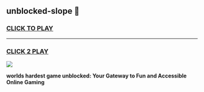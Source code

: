 
## unblocked-slope 👋
<h3>
<a href="https://premium.freeplayer.one?title=unblocked-slope&ref=14F">CLICK TO PLAY</a></h3>
<hr>

<h3>
<a href="https://premium.freeplayer.one?title=unblocked-slope&ref=14F">CLICK 2 PLAY</a>
  
</h3>

<a href="https://premium.freeplayer.one?title=unblocked-slope&ref=12F/"><img src="https://clearcache.store/games.png"></a>


**worlds hardest game unblocked: Your Gateway to Fun and Accessible Online Gaming**
